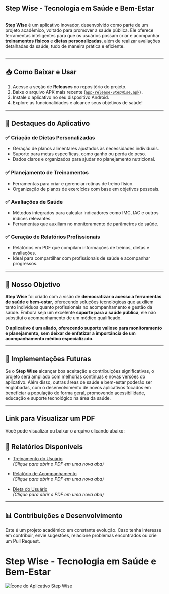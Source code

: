 ## **Step Wise** - Tecnologia em Saúde e Bem-Estar

<div style="display: flex; align-items: center; gap: 20px;">

<p>
<strong>Step Wise</strong> é um aplicativo inovador, desenvolvido como parte de um projeto acadêmico, voltado para promover a saúde pública. Ele oferece ferramentas inteligentes para que os usuários possam criar e acompanhar <strong>treinamentos físicos</strong> e <strong>dietas personalizadas</strong>, além de realizar avaliações detalhadas da saúde, tudo de maneira prática e eficiente.
</p>

</div>

---

## 📥 **Como Baixar e Usar**

1. Acesse a seção de **Releases** no repositório do projeto.
2. Baixe o arquivo APK mais recente ([`app-release-StepWise.apk`](https://github.com/Confederaction/stepwise-apk/releases/download/StepWise-1.0/app-release-StepWise.apk)) .
3. Instale o aplicativo no seu dispositivo Android.
4. Explore as funcionalidades e alcance seus objetivos de saúde!

---

## 🌟 **Destaques do Aplicativo**

### ✅ **Criação de Dietas Personalizadas**
- Geração de planos alimentares ajustados às necessidades individuais.
- Suporte para metas específicas, como ganho ou perda de peso.
- Dados claros e organizados para ajudar no planejamento nutricional.

### ✅ **Planejamento de Treinamentos**
- Ferramentas para criar e gerenciar rotinas de treino físico.
- Organização de planos de exercícios com base em objetivos pessoais.

### ✅ **Avaliações de Saúde**
- Métodos integrados para calcular indicadores como IMC, IAC e outros índices relevantes.
- Ferramentas que auxiliam no monitoramento de parâmetros de saúde.

### ✅ **Geração de Relatórios Profissionais**
- Relatórios em PDF que compilam informações de treinos, dietas e avaliações.
- Ideal para compartilhar com profissionais de saúde e acompanhar progressos.

---

## 🎯 **Nosso Objetivo**

**Step Wise** foi criado com a visão de **democratizar o acesso a ferramentas de saúde e bem-estar**, oferecendo soluções tecnológicas que auxiliem tanto indivíduos quanto profissionais no acompanhamento e gestão da saúde. Embora seja um excelente **suporte para a saúde pública**, ele não substitui o acompanhamento de um médico qualificado.

**O aplicativo é um aliado, oferecendo suporte valioso para monitoramento e planejamento, sem deixar de enfatizar a importância de um acompanhamento médico especializado.**

---

## 🔮 **Implementações Futuras**

Se o **Step Wise** alcançar boa aceitação e contribuições significativas, o projeto será ampliado com melhorias contínuas e novas versões do aplicativo. Além disso, outras áreas de saúde e bem-estar poderão ser englobadas, com o desenvolvimento de novos aplicativos focados em beneficiar a população de forma geral, promovendo acessibilidade, educação e suporte tecnológico na área da saúde.

---

## Link para Visualizar um PDF

Você pode visualizar ou baixar o arquivo clicando abaixo:

## 📂 **Relatórios Disponíveis**

- [Treinamento do Usuário](https://firebasestorage.googleapis.com/v0/b/projeto-saude-e-bem-estar.appspot.com/o/imagens_repositorio_git%2Fgit_stepWise%2FTreinamentoUsuario20241116_222907.pdf?alt=media&token=eaa5e4ee-0502-4615-9e1d-84f08a60d0c8)  
  *(Clique para abrir o PDF em uma nova aba)*

- [Relatório de Acompanhamento](https://firebasestorage.googleapis.com/v0/b/projeto-saude-e-bem-estar.appspot.com/o/imagens_repositorio_git%2Fgit_stepWise%2FRelatorioAcompanhamento_20241116_201649.pdf?alt=media&token=9aad9fcc-2554-485a-b73d-1b39603edb43)  
  *(Clique para abrir o PDF em uma nova aba)*

- [Dieta do Usuário](https://firebasestorage.googleapis.com/v0/b/projeto-saude-e-bem-estar.appspot.com/o/imagens_repositorio_git%2Fgit_stepWise%2FDietaUsuario_20241116_222707.pdf?alt=media&token=7cbd2795-17d5-440c-a105-28d169a8b1a1)  
  *(Clique para abrir o PDF em uma nova aba)*


---

## 📊 **Contribuições e Desenvolvimento**

Este é um projeto acadêmico em constante evolução. Caso tenha interesse em contribuir, envie sugestões, relacione problemas encontrados ou crie um Pull Request.

# **Step Wise** - Tecnologia em Saúde e Bem-Estar
![Ícone do Aplicativo Step Wise](https://firebasestorage.googleapis.com/v0/b/projeto-saude-e-bem-estar.appspot.com/o/imagens_repositorio_git%2Fgit_stepWise%2Ficone_app_stepwise2.png?alt=media&token=74120d72-45c7-4e8e-ae62-89bb6b67eff8)


